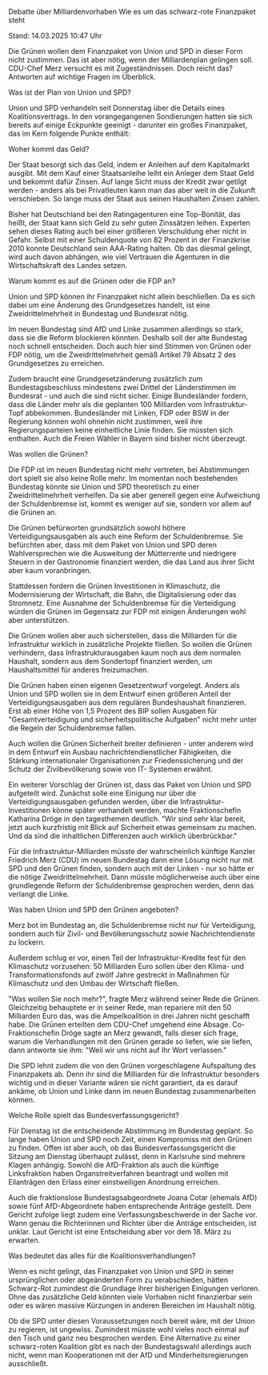 
Debatte über Milliardenvorhaben
Wie es um das schwarz-rote Finanzpaket steht


Stand: 14.03.2025 10:47 Uhr


Die Grünen wollen dem Finanzpaket von Union und SPD in dieser Form nicht zustimmen. Das ist aber nötig, wenn der Milliardenplan gelingen soll. CDU-Chef Merz versucht es mit Zugeständnissen. Doch reicht das? Antworten auf wichtige Fragen im Überblick.


Was ist der Plan von Union und SPD?


Union und SPD verhandeln seit Donnerstag über die Details eines Koalitionsvertrags. In den vorangegangenen Sondierungen hatten sie sich bereits auf einige Eckpunkte geeinigt - darunter ein großes Finanzpaket, das im Kern folgende Punkte enthält:

Woher kommt das Geld?


Der Staat besorgt sich das Geld, indem er Anleihen auf dem Kapitalmarkt ausgibt. Mit dem Kauf einer Staatsanleihe leiht ein Anleger dem Staat Geld und bekommt dafür Zinsen. Auf lange Sicht muss der Kredit zwar getilgt werden - anders als bei Privatleuten kann man das aber weit in die Zukunft verschieben. So lange muss der Staat aus seinen Haushalten Zinsen zahlen.


Bisher hat Deutschland bei den Ratingagenturen eine Top-Bonität, das heißt, der Staat kann sich Geld zu sehr guten Zinssätzen leihen. Experten sehen dieses Rating auch bei einer größeren Verschuldung eher nicht in Gefahr. Selbst mit einer Schuldenquote von 82 Prozent in der Finanzkrise 2010 konnte Deutschland sein AAA-Rating halten. Ob das diesmal gelingt, wird auch davon abhängen, wie viel Vertrauen die Agenturen in die Wirtschaftskraft des Landes setzen.

Warum kommt es auf die Grünen oder die FDP an?


Union und SPD können ihr Finanzpaket nicht allein beschließen. Da es sich dabei um eine Änderung des Grundgesetzes handelt, ist eine Zweidrittelmehrheit in Bundestag und Bundesrat nötig.


Im neuen Bundestag sind AfD und Linke zusammen allerdings so stark, dass sie die Reform blockieren könnten. Deshalb soll der alte Bundestag noch schnell entscheiden. Doch auch hier sind Stimmen von Grünen oder FDP nötig, um die Zweidrittelmehrheit gemäß Artikel 79 Absatz 2 des Grundgesetzes zu erreichen.


Zudem braucht eine Grundgesetzänderung zusätzlich zum Bundestagsbeschluss mindestens zwei Drittel der Länderstimmen im Bundesrat - und auch die sind nicht sicher. Einige Bundesländer fordern, dass die Länder mehr als die geplanten 100 Milliarden vom Infrastruktur-Topf abbekommen. Bundesländer mit Linken, FDP oder BSW in der Regierung können wohl ohnehin nicht zustimmen, weil ihre Regierungsparteien keine einheitliche Linie finden. Sie müssten sich enthalten. Auch die Freien Wähler in Bayern sind bisher nicht überzeugt.

Was wollen die Grünen?


Die FDP ist im neuen Bundestag nicht mehr vertreten, bei Abstimmungen dort spielt sie also keine Rolle mehr. Im momentan noch bestehenden Bundestag könnte sie Union und SPD theoretisch zu einer Zweidrittelmehrheit verhelfen. Da sie aber generell gegen eine Aufweichung der Schuldenbremse ist, kommt es weniger auf sie, sondern vor allem auf die Grünen an.


Die Grünen befürworten grundsätzlich sowohl höhere Verteidigungsausgaben als auch eine Reform der Schuldenbremse. Sie befürchten aber, dass mit dem Paket von Union und SPD deren Wahlversprechen wie die Ausweitung der Mütterrente und niedrigere Steuern in der Gastronomie finanziert werden, die das Land aus ihrer Sicht aber kaum voranbringen.


Stattdessen fordern die Grünen Investitionen in Klimaschutz, die Modernisierung der Wirtschaft, die Bahn, die Digitalisierung oder das Stromnetz. Eine Ausnahme der Schuldenbremse für die Verteidigung würden die Grünen im Gegensatz zur FDP mit einigen Änderungen wohl aber unterstützen.


Die Grünen wollen aber auch sicherstellen, dass die Milliarden für die Infrastruktur wirklich in zusätzliche Projekte fließen. So wollen die Grünen verhindern, dass Infrastrukturausgaben kaum noch aus dem normalen Haushalt, sondern aus dem Sondertopf finanziert werden, um Haushaltsmittel für anderes freizumachen.


Die Grünen haben einen eigenen Gesetzentwurf vorgelegt. Anders als Union und SPD wollen sie in dem Entwurf einen größeren Anteil der Verteidigungsausgaben aus dem regulären Bundeshaushalt finanzieren. Erst ab einer Höhe von 1,5 Prozent des BIP sollen Ausgaben für "Gesamtverteidigung und sicherheitspolitische Aufgaben" nicht mehr unter die Regeln der Schuldenbremse fallen.


Auch wollen die Grünen Sicherheit breiter definieren - unter anderem wird in dem Entwurf ein Ausbau nachrichtendienstlicher Fähigkeiten, die Stärkung internationaler Organisationen zur Friedenssicherung und der Schutz der Zivilbevölkerung sowie von IT- Systemen erwähnt.


Ein weiterer Vorschlag der Grünen ist, dass das Paket von Union und SPD aufgeteilt wird. Zunächst solle eine Einigung nur über die Verteidigungsausgaben gefunden werden, über die Infrastruktur-Investitionen könne später verhandelt werden, machte Fraktionschefin Katharina Dröge in den tagesthemen deutlich. "Wir sind sehr klar bereit, jetzt auch kurzfristig mit Blick auf Sicherheit etwas gemeinsam zu machen. Und da sind die inhaltlichen Differenzen auch wirklich überbrückbar." 


Für die Infrastruktur-Milliarden müsste der wahrscheinlich künftige Kanzler Friedrich Merz (CDU) im neuen Bundestag dann eine Lösung nicht nur mit SPD und den Grünen finden, sondern auch mit der Linken - nur so hätte er die nötige Zweidrittelmehrheit. Dann müsste möglicherweise auch über eine grundlegende Reform der Schuldenbremse gesprochen werden, denn das verlangt die Linke.



Was haben Union und SPD den Grünen angeboten?


Merz bot im Bundestag an, die Schuldenbremse nicht nur für Verteidigung, sondern auch für Zivil- und Bevölkerungsschutz sowie Nachrichtendienste zu lockern.


Außerdem schlug er vor, einen Teil der Infrastruktur-Kredite fest für den Klimaschutz vorzusehen: 50 Milliarden Euro sollen über den Klima- und Transformationsfonds auf zwölf Jahre gestreckt in Maßnahmen für Klimaschutz und den Umbau der Wirtschaft fließen.


"Was wollen Sie noch mehr?", fragte Merz während seiner Rede die Grünen. Gleichzeitig behauptete er in seiner Rede, man repariere mit den 50 Milliarden Euro das, was die Ampelkoalition in drei Jahren nicht geschafft habe. Die Grünen erteilten dem CDU-Chef umgehend eine Absage. Co-Fraktionschefin Dröge sagte an Merz gewandt, falls dieser sich frage, warum die Verhandlungen mit den Grünen gerade so liefen, wie sie liefen, dann antworte sie ihm: "Weil wir uns nicht auf Ihr Wort verlassen."


Die SPD lehnt zudem die von den Grünen vorgeschlagene Aufspaltung des Finanzpakets ab. Denn ihr sind die Milliarden für die Infrastruktur besonders wichtig und in dieser Variante wären sie nicht garantiert, da es darauf ankäme, ob Union und Linke dann im neuen Bundestag zusammenarbeiten können.

Welche Rolle spielt das Bundesverfassungsgericht?


Für Dienstag ist die entscheidende Abstimmung im Bundestag geplant. So lange haben Union und SPD noch Zeit, einen Kompromiss mit den Grünen zu finden. Offen ist aber auch, ob das Bundesverfassungsgericht die Sitzung am Dienstag überhaupt zulässt, denn in Karlsruhe sind mehrere Klagen anhängig. Sowohl die AfD-Fraktion als auch die künftige Linksfraktion haben Organstreitverfahren beantragt und wollen mit Eilanträgen den Erlass einer einstweiligen Anordnung erreichen.


Auch die fraktionslose Bundestagsabgeordnete Joana Cotar (ehemals AfD) sowie fünf AfD-Abgeordnete haben entsprechende Anträge gestellt. Dem Gericht zufolge liegt zudem eine Verfassungsbeschwerde in der Sache vor. Wann genau die Richterinnen und Richter über die Anträge entscheiden, ist unklar. Laut Gericht ist eine Entscheidung aber vor dem 18. März zu erwarten.

Was bedeutet das alles für die Koalitionsverhandlungen?


Wenn es nicht gelingt, das Finanzpaket von Union und SPD in seiner ursprünglichen oder abgeänderten Form zu verabschieden, hätten Schwarz-Rot zumindest die Grundlage ihrer bisherigen Einigungen verloren. Ohne das zusätzliche Geld könnten viele Vorhaben nicht finanzierbar sein oder es wären massive Kürzungen in anderen Bereichen im Haushalt nötig.


Ob die SPD unter diesen Voraussetzungen noch bereit wäre, mit der Union zu regieren, ist ungewiss. Zumindest müsste wohl vieles noch einmal auf den Tisch und ganz neu besprochen werden. Eine Alternative zu einer schwarz-roten Koalition gibt es nach der Bundestagswahl allerdings auch nicht, wenn man Kooperationen mit der AfD und Minderheitsregierungen ausschließt.

